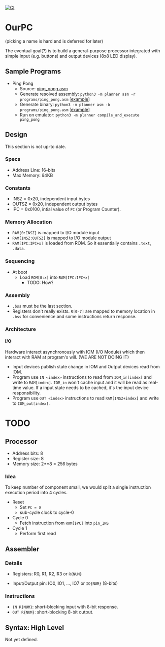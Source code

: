 [![CI](https://github.com/scopeInfinity/OurPC/actions/workflows/ci.yml/badge.svg)](https://github.com/scopeInfinity/OurPC/actions/workflows/ci.yml)

# OurPC
(picking a name is hard and is deferred for later)

The eventual goal(?) is to build a general-purpose processor integrated with simple input (e.g. buttons) and output devices (8x8 LED display).

## Sample Programs

* Ping Pong
  * Source: [ping_pong.asm](programs/ping_pong.asm)
  * Generate resolved assembly: `python3 -m planner asm -r programs/ping_pong.asm` [[example](output/programs/ping_pong_resolved.asm)]
  * Generate binary: `python3 -m planner asm -b programs/ping_pong.asm` [[example](output/programs/ping_pong.bin)]
  * Run on emulator: `python3 -m planner compile_and_execute ping_pong`

## Design

This section is not up-to date.

### Specs

* Address Line: 16-bits
* Max Memory: 64KB

### Constants

* INSZ = 0x20, independent input bytes
* OUTSZ = 0x20, independent output bytes
* IPC = 0x0100, intial value of `PC` (or Program Counter).

### Memory Allocation

* `RAM[0:INSZ]` is mapped to I/O module input
* `RAM[INSZ:OUTSZ]` is mapped to I/O module output
* `RAM[IPC:IPC+x]` is loaded from ROM. So it essentially contains `.text`, `.data`.

### Sequencing


* At boot
  * Load `ROM[0:x]` into `RAM[IPC:IPC+x]`
    * TODO: How?

### Assembly

* `.bss` must be the last section.
* Registers don't really exists. `R[0-7]` are mapped to memory location in `.bss` for convenience and some instructions return response.

### Architecture

#### I/O

Hardware interact asynchronously with IOM (I/O Module) which then interact with RAM at program's will. (WE ARE NOT DOING IT)

* Input devices publish state change in IOM and Output devices read from IOM.
* Program use `IN <index>` instructions to read from `IOM_in[index]` and write to `RAM[index]`. `IOM_in` won't cache input and it will be read as real-time value. If a input state needs to be cached, it's the input device responsibility.
* Program use `OUT <index>` instructions to read `RAM[INSZ+index]` and write to `IOM_out[index]`.



# TODO

## Processor

* Address bits: 8
* Register size: 8
* Memory size: 2**8 = 256 bytes

### Idea

To keep number of component small, we would split a single instruction execution period into 4 cycles.

* Reset
  * Set `PC = 0`
  * sub-cycle clock to cycle-0
* Cycle 0
  * Fetch instruction from `ROM[$PC]` into `pin_INS`
* Cycle 1
  * Perform first read

## Assembler

### Details

* Registers: R0, R1, R2, R3 or `R{NUM}`

* Input/Output pin: IO0, IO1, ..., IO7 or `IO{NUM}` (8-bits)

### Instructions

* `IN R{NUM}`: short-blocking input with 8-bit response.
* `OUT R{NUM}`: short-blocking 8-bit output.

## Syntax: High Level

Not yet defined.

